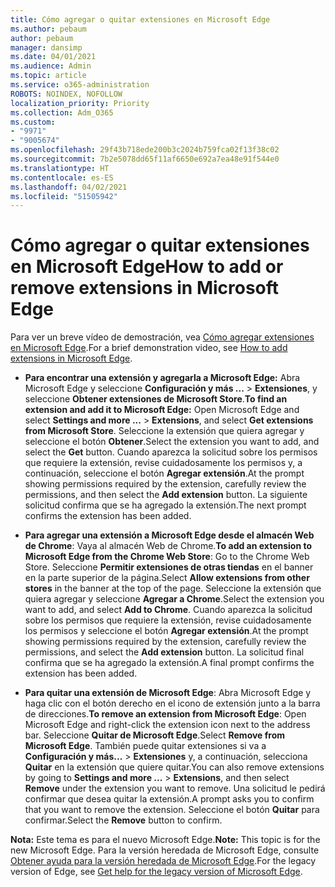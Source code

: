 ```yaml
---
title: Cómo agregar o quitar extensiones en Microsoft Edge
ms.author: pebaum
author: pebaum
manager: dansimp
ms.date: 04/01/2021
ms.audience: Admin
ms.topic: article
ms.service: o365-administration
ROBOTS: NOINDEX, NOFOLLOW
localization_priority: Priority
ms.collection: Adm_O365
ms.custom:
- "9971"
- "9005674"
ms.openlocfilehash: 29f43b718ede200b3c2024b759fca02f13f38c02
ms.sourcegitcommit: 7b2e5078dd65f11af6650e692a7ea48e91f544e0
ms.translationtype: HT
ms.contentlocale: es-ES
ms.lasthandoff: 04/02/2021
ms.locfileid: "51505942"
---
```

# <a name="how-to-add-or-remove-extensions-in-microsoft-edge"></a><span data-ttu-id="753fa-102">Cómo agregar o quitar extensiones en Microsoft Edge</span><span class="sxs-lookup"><span data-stu-id="753fa-102">How to add or remove extensions in Microsoft Edge</span></span>

<span data-ttu-id="753fa-103">Para ver un breve vídeo de demostración, vea [Cómo agregar extensiones en Microsoft Edge](https://support.microsoft.com/help/4027935/windows-10-add-or-remove-browser-extensions).</span><span class="sxs-lookup"><span data-stu-id="753fa-103">For a brief demonstration video, see [How to add extensions in Microsoft Edge](https://support.microsoft.com/help/4027935/windows-10-add-or-remove-browser-extensions).</span></span>

- <span data-ttu-id="753fa-104">**Para encontrar una extensión y agregarla a Microsoft Edge:** Abra Microsoft Edge y seleccione **Configuración y más ...** > **Extensiones**, y seleccione **Obtener extensiones de Microsoft Store**.</span><span class="sxs-lookup"><span data-stu-id="753fa-104">**To find an extension and add it to Microsoft Edge:** Open Microsoft Edge and select **Settings and more ...** > **Extensions**, and select **Get extensions from Microsoft Store**.</span></span> <span data-ttu-id="753fa-105">Seleccione la extensión que quiera agregar y seleccione el botón **Obtener**.</span><span class="sxs-lookup"><span data-stu-id="753fa-105">Select the extension you want to add, and select the **Get** button.</span></span> <span data-ttu-id="753fa-106">Cuando aparezca la solicitud sobre los permisos que requiere la extensión, revise cuidadosamente los permisos y, a continuación, seleccione el botón **Agregar extensión**.</span><span class="sxs-lookup"><span data-stu-id="753fa-106">At the prompt showing permissions required by the extension, carefully review the permissions, and then select the **Add extension** button.</span></span> <span data-ttu-id="753fa-107">La siguiente solicitud confirma que se ha agregado la extensión.</span><span class="sxs-lookup"><span data-stu-id="753fa-107">The next prompt confirms the extension has been added.</span></span>

- <span data-ttu-id="753fa-108">**Para agregar una extensión a Microsoft Edge desde el almacén Web de Chrome**: Vaya al almacén Web de Chrome.</span><span class="sxs-lookup"><span data-stu-id="753fa-108">**To add an extension to Microsoft Edge from the Chrome Web Store**: Go to the Chrome Web Store.</span></span> <span data-ttu-id="753fa-109">Seleccione **Permitir extensiones de otras tiendas** en el banner en la parte superior de la página.</span><span class="sxs-lookup"><span data-stu-id="753fa-109">Select **Allow extensions from other stores** in the banner at the top of the page.</span></span> <span data-ttu-id="753fa-110">Seleccione la extensión que quiera agregar y seleccione **Agregar a Chrome**.</span><span class="sxs-lookup"><span data-stu-id="753fa-110">Select the extension you want to add, and select **Add to Chrome**.</span></span> <span data-ttu-id="753fa-111">Cuando aparezca la solicitud sobre los permisos que requiere la extensión, revise cuidadosamente los permisos y seleccione el botón **Agregar extensión**.</span><span class="sxs-lookup"><span data-stu-id="753fa-111">At the prompt showing permissions required by the extension, carefully review the permissions, and select the **Add extension** button.</span></span> <span data-ttu-id="753fa-112">La solicitud final confirma que se ha agregado la extensión.</span><span class="sxs-lookup"><span data-stu-id="753fa-112">A final prompt confirms the extension has been added.</span></span>

- <span data-ttu-id="753fa-113">**Para quitar una extensión de Microsoft Edge**: Abra Microsoft Edge y haga clic con el botón derecho en el icono de extensión junto a la barra de direcciones.</span><span class="sxs-lookup"><span data-stu-id="753fa-113">**To remove an extension from Microsoft Edge**: Open Microsoft Edge and right-click the extension icon next to the address bar.</span></span> <span data-ttu-id="753fa-114">Seleccione **Quitar de Microsoft Edge**.</span><span class="sxs-lookup"><span data-stu-id="753fa-114">Select **Remove from Microsoft Edge**.</span></span> <span data-ttu-id="753fa-115">También puede quitar extensiones si va a **Configuración y más...** > **Extensiones** y, a continuación, selecciona **Quitar** en la extensión que quiere quitar.</span><span class="sxs-lookup"><span data-stu-id="753fa-115">You can also remove extensions by going to **Settings and more ...** > **Extensions**, and then select **Remove** under the extension you want to remove.</span></span> <span data-ttu-id="753fa-116">Una solicitud le pedirá confirmar que desea quitar la extensión.</span><span class="sxs-lookup"><span data-stu-id="753fa-116">A prompt asks you to confirm that you want to remove the extension.</span></span> <span data-ttu-id="753fa-117">Seleccione el botón **Quitar** para confirmar.</span><span class="sxs-lookup"><span data-stu-id="753fa-117">Select the **Remove** button to confirm.</span></span>

<span data-ttu-id="753fa-118">**Nota:** Este tema es para el nuevo Microsoft Edge.</span><span class="sxs-lookup"><span data-stu-id="753fa-118">**Note:** This topic is for the new Microsoft Edge.</span></span> <span data-ttu-id="753fa-119">Para la versión heredada de Microsoft Edge, consulte [Obtener ayuda para la versión heredada de Microsoft Edge](https://support.microsoft.com/hub/4522743/microsoft-edge-help).</span><span class="sxs-lookup"><span data-stu-id="753fa-119">For the legacy version of Edge, see [Get help for the legacy version of Microsoft Edge](https://support.microsoft.com/hub/4522743/microsoft-edge-help).</span></span>